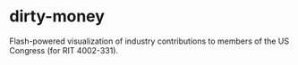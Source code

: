 dirty-money
===========

Flash-powered visualization of industry contributions to members of the US Congress (for RIT 4002-331).